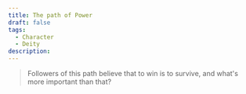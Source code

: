 ```yaml
---
title: The path of Power
draft: false
tags:
  - Character
  - Deity
description:
---
```

> Followers of this path believe that to win is to survive, and what's more important than that?